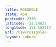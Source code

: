 ```yaml
---
title: ROSSGOLE
state: NSW
postcode: 2336
latitude: -32.14622
longitude: 151.102917
url: /nsw/rossgole/
layout: suburb
---
```

